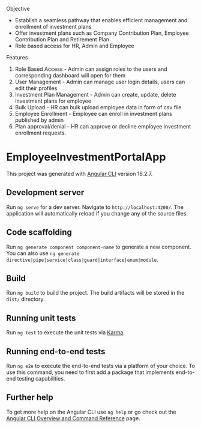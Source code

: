 Objective
- Establish a seamless pathway that enables efficient management and enrollment of investment plans
- Offer investment plans such as Company Contribution Plan, Employee Contribution Plan and Retirement Plan
- Role based access for HR, Admin and Employee

Features
1. Role Based Access - Admin can assign roles to the users and corresponding dashboard will open for them
2. User Management - Admin can manage user login details, users can edit  their profiles
3. Investment Plan Management - Admin can create, update, delete investment plans for employee
4. Bulk Upload - HR can bulk upload employee data in form of csv file
5. Employee Enrollment - Employee can enroll in investment plans published by admin
6. Plan approval/denial - HR can approve or decline employee investment enrollment requests.


# EmployeeInvestmentPortalApp

This project was generated with [Angular CLI](https://github.com/angular/angular-cli) version 16.2.7.

## Development server

Run `ng serve` for a dev server. Navigate to `http://localhost:4200/`. The application will automatically reload if you change any of the source files.

## Code scaffolding

Run `ng generate component component-name` to generate a new component. You can also use `ng generate directive|pipe|service|class|guard|interface|enum|module`.

## Build

Run `ng build` to build the project. The build artifacts will be stored in the `dist/` directory.

## Running unit tests

Run `ng test` to execute the unit tests via [Karma](https://karma-runner.github.io).

## Running end-to-end tests

Run `ng e2e` to execute the end-to-end tests via a platform of your choice. To use this command, you need to first add a package that implements end-to-end testing capabilities.

## Further help

To get more help on the Angular CLI use `ng help` or go check out the [Angular CLI Overview and Command Reference](https://angular.io/cli) page.
